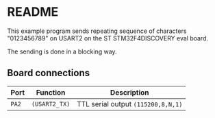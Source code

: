 # README

This example program sends repeating sequence of characters "0123456789" on 
USART2 on the ST STM32F4DISCOVERY eval board.

The sending is done in a blocking way.

## Board connections

| Port  | Function      | Description                       |
| ----- | ------------- | --------------------------------- |
| `PA2` | `(USART2_TX)` | TTL serial output `(115200,8,N,1)` |
